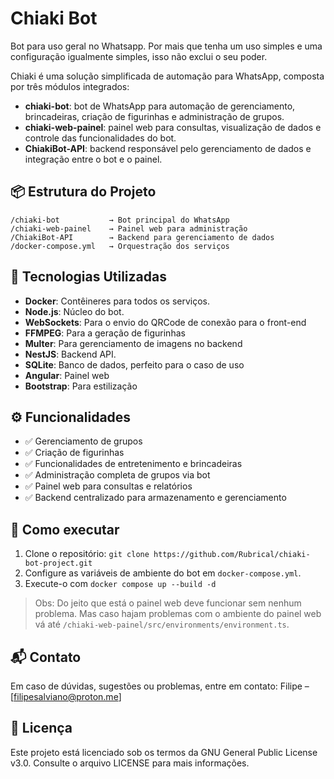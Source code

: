 # Chiaki Bot

Bot para uso geral no Whatsapp. Por mais que tenha um uso simples e uma configuração igualmente simples, isso não exclui o seu poder.

Chiaki é uma solução simplificada de automação para WhatsApp, composta por três módulos integrados:
- **chiaki-bot**: bot de WhatsApp para automação de gerenciamento, brincadeiras, criação de figurinhas e administração de grupos.
- **chiaki-web-painel**: painel web para consultas, visualização de dados e controle das funcionalidades do bot.
- **ChiakiBot-API**: backend responsável pelo gerenciamento de dados e integração entre o bot e o painel.

## 📦 Estrutura do Projeto
```
/chiaki-bot           → Bot principal do WhatsApp
/chiaki-web-painel    → Painel web para administração
/ChiakiBot-API        → Backend para gerenciamento de dados
/docker-compose.yml   → Orquestração dos serviços
```
## 🚀 Tecnologias Utilizadas
- **Docker**: Contêineres para todos os serviços.
- **Node.js**: Núcleo do bot.
- **WebSockets**: Para o envio do QRCode de conexão para o front-end
- **FFMPEG**: Para a geração de figurinhas
- **Multer**: Para gerenciamento de imagens no backend
- **NestJS**: Backend API.
- **SQLite**: Banco de dados, perfeito para o caso de uso
- **Angular**: Painel web
- **Bootstrap**: Para estilização

## ⚙️ Funcionalidades
- ✅ Gerenciamento de grupos
- ✅ Criação de figurinhas
- ✅ Funcionalidades de entretenimento e brincadeiras
- ✅ Administração completa de grupos via bot
- ✅ Painel web para consultas e relatórios
- ✅ Backend centralizado para armazenamento e gerenciamento

## 🐳 Como executar
1. Clone o repositório: `git clone https://github.com/Rubrical/chiaki-bot-project.git`
2. Configure as variáveis de ambiente do bot em `docker-compose.yml`.
3. Execute-o com `docker compose up --build -d`
> Obs: Do jeito que está o painel web deve funcionar sem nenhum problema. Mas caso hajam problemas com o ambiente do painel web vá até `/chiaki-web-painel/src/environments/environment.ts`.

## 📬 Contato
Em caso de dúvidas, sugestões ou problemas, entre em contato:
Filipe – [filipesalviano@proton.me]

## 📄 Licença
Este projeto está licenciado sob os termos da GNU General Public License v3.0. Consulte o arquivo LICENSE para mais informações.
